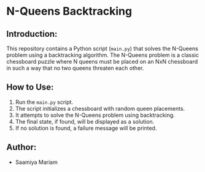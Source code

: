# N-Queens Backtracking

## Introduction:
This repository contains a Python script (`main.py`) that solves the N-Queens problem using a backtracking algorithm. The N-Queens problem is a classic chessboard puzzle where N queens must be placed on an NxN chessboard in such a way that no two queens threaten each other.

## How to Use:
1. Run the `main.py` script.
2. The script initializes a chessboard with random queen placements.
3. It attempts to solve the N-Queens problem using backtracking.
4. The final state, if found, will be displayed as a solution.
5. If no solution is found, a failure message will be printed.


## Author:
- Saamiya Mariam
